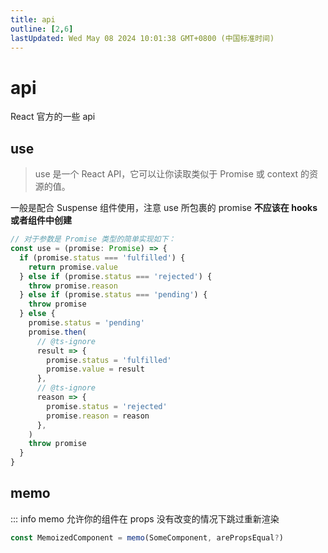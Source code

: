```yaml
---
title: api
outline: [2,6]
lastUpdated: Wed May 08 2024 10:01:38 GMT+0800 (中国标准时间)
---
```


# api

React 官方的一些 api

## use

> use 是一个 React API，它可以让你读取类似于 Promise 或 context 的资源的值。

一般是配合 Suspense 组件使用，注意 use 所包裹的 promise **不应该在 hooks 或者组件中创建**

```typescript
// 对于参数是 Promise 类型的简单实现如下：
const use = (promise: Promise) => {
  if (promise.status === 'fulfilled') {
    return promise.value
  } else if (promise.status === 'rejected') {
    throw promise.reason
  } else if (promise.status === 'pending') {
    throw promise
  } else {
    promise.status = 'pending'
    promise.then(
      // @ts-ignore
      result => {
        promise.status = 'fulfilled'
        promise.value = result
      },
      // @ts-ignore
      reason => {
        promise.status = 'rejected'
        promise.reason = reason
      },
    )
    throw promise
  }
}
```

## memo

::: info memo 允许你的组件在 props 没有改变的情况下跳过重新渲染

```typescript
const MemoizedComponent = memo(SomeComponent, arePropsEqual?)
```
